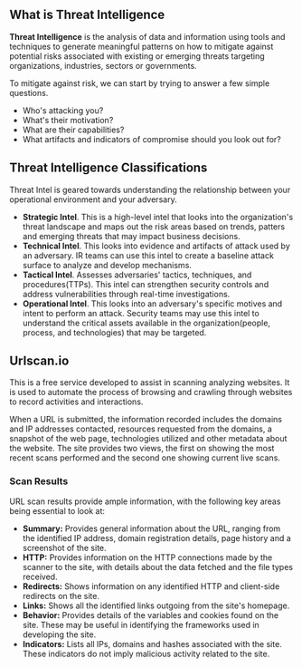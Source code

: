 ## What is Threat Intelligence
**Threat Intelligence** is the analysis of data and information using tools and techniques to generate meaningful patterns on how to mitigate against potential risks associated with existing or emerging threats targeting organizations, industries, sectors or governments.

To mitigate against risk, we can start by trying to answer a few simple questions.
- Who's attacking you?
- What's their motivation?
- What are their capabilities?
- What artifacts and indicators of compromise should you look out for?

## Threat Intelligence Classifications
Threat Intel is geared towards understanding the relationship between your operational environment and your adversary.
- **Strategic Intel**. This is a high-level intel that looks into the organization's threat landscape and maps out the risk areas based on trends, patters and emerging threats that may impact business decisions.
- **Technical Intel**. This looks into evidence and artifacts of attack used by an adversary. IR teams can use this intel to create a baseline attack surface to analyze and develop mechanisms.
- **Tactical Intel**. Assesses adversaries' tactics, techniques, and procedures(TTPs). This intel can strengthen security controls and address vulnerabilities through real-time investigations.
- **Operational Intel**. This looks into an adversary's specific motives and intent to perform an attack. Security teams may use this intel to understand the critical assets available in the organization(people, process, and technologies) that may be targeted.

## Urlscan.io
This is a free service developed to assist in scanning analyzing websites. It is used to automate the process of browsing and crawling through websites to record activities and interactions.

When a URL is submitted, the information recorded includes the domains and IP addresses contacted, resources requested from the domains, a snapshot of the web page, technologies utilized and other metadata about the website. The site provides two views, the first on showing the most recent scans performed and the second one showing current live scans.

### Scan Results
URL scan results provide ample information, with the following key areas being essential to look at:

-   **Summary:** Provides general information about the URL, ranging from the identified IP address, domain registration details, page history and a screenshot of the site.
-   **HTTP:** Provides information on the HTTP connections made by the scanner to the site, with details about the data fetched and the file types received.
-   **Redirects:** Shows information on any identified HTTP and client-side redirects on the site.
-   **Links:** Shows all the identified links outgoing from the site's homepage.
-   **Behavior:** Provides details of the variables and cookies found on the site. These may be useful in identifying the frameworks used in developing the site.
-   **Indicators:** Lists all IPs, domains and hashes associated with the site. These indicators do not imply malicious activity related to the site.